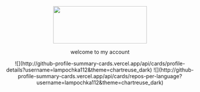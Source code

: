 <div align="center">
 <img src="https://avatars.dzeninfra.ru/get-zen_doc/271828/pub_65e859f455085c16c04458b5_65e85b9de323952fcdac1790/scale_1200" height="100" width="250">
 <p> welcome to my account</p>
 <div/>

<div align="center">
    ![](http://github-profile-summary-cards.vercel.app/api/cards/profile-details?username=lampochka112&theme=chartreuse_dark)
    ![](http://github-profile-summary-cards.vercel.app/api/cards/repos-per-language?username=lampochka112&theme=chartreuse_dark)
<div/>
